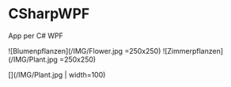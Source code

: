 # CSharpWPF
App per C# WPF

![Blumenpflanzen](/IMG/Flower.jpg =250x250)
![Zimmerpflanzen](/IMG/Plant.jpg =250x250)

[](/IMG/Plant.jpg | width=100)
